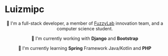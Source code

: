 # Luizmipc
<p align="center">
🌝 I'm a full-stack developer, a member of <a href="https://fuzzylab.tech/">FuzzyLab</a> innovation team, and a computer science student.
</p>
<p align="center">
🐍 I'm currently working with <strong>Django</strong> and <strong>Bootstrap</strong>
</p>
<p align="center">
🌺 I'm currently learning <strong>Spring</strong> Framework Java/Kotlin and <strong>PHP</strong>
</p>